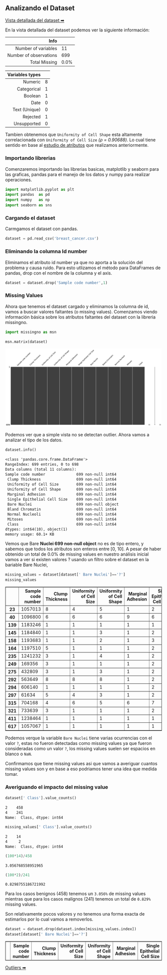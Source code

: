 ## Analizando el Dataset

[Vista detallada del dataset ➡](./docs/pf_overview.html)

En la vista detallada del dataset podemos ver la siguiente información:

|Info||
|-:|:-|
|Number of variables	|11|
|Number of observations|	699|
|Total Missing |	0.0%|


|Variables types| |
|-:|:-|
|Numeric	|8|
|Categorical|	1|
|Boolean|	1|
|Date 	|0|
|Text (Unique)|	0|
|Rejected|	1|
|Unsupported|	0|

Tambien obtenemos que `Uniformity of Cell Shape` esta altamente correlacionada con `Uniformity of Cell Size` _(ρ = 0.90688)_. Lo cual tiene sentido en base al [estudio de atributos](./3_attributes_text.md) que realizamos anteriormente.


### Importando librerias

Comenzaremos importando las librerias basicas, matplotlib y seaborn para las graficas, pandas para el manejo de los datos y numpy para realizar operaciones.


```python
import matplotlib.pyplot as plt
import pandas  as pd
import numpy   as np
import seaborn as sns
```

### Cargando el dataset

Carmgamos el dataset con pandas.


```python
dataset = pd.read_csv('breast_cancer.csv')
```

### Eliminando la columna Id number

Eliminamos el atributo id number ya que no aporta a la solución del problema y causa ruido. Para esto utlizamos el método para DataFrames de pandas, drop con el nombre de la columna y el axis.


```python
dataset = dataset.drop('Sample code number',1)
```

### Missing Values

Ahora que tenemos el dataset cargado y eliminamos la columna de id, vamos a buscar valores faltantes (o missing values). Comenzamos viendo información básica sobre los atributos faltantes del dataset con la libreria missingno.


```python
import missingno as msn
```


```python
msn.matrix(dataset)
```





![png](./img/output_7_1.png)


Podemos ver que a simple vista no se detectan outlier. Ahora vamos a analizar el tipo de los datos.


```python
dataset.info()
```

    <class 'pandas.core.frame.DataFrame'>
    RangeIndex: 699 entries, 0 to 698
    Data columns (total 11 columns):
    Sample code number              699 non-null int64
     Clump Thickness                699 non-null int64
     Uniformity of Cell Size        699 non-null int64
     Uniformity of Cell Shape       699 non-null int64
     Marginal Adhesion              699 non-null int64
     Single Epithelial Cell Size    699 non-null int64
     Bare Nuclei                    699 non-null object
     Bland Chromatin                699 non-null int64
     Normal Nucleoli                699 non-null int64
     Mitoses                        699 non-null int64
     Class                          699 non-null int64
    dtypes: int64(10), object(1)
    memory usage: 60.1+ KB
    

Vemos que Bare **Nuclei 699 non-null object** no es de tipo entero, y sabemos que todos los atributos son enteros entre [0, 10].
A pesar de haber obtenido un total de 0.0% de missing values en nuestro análisis inicial vamos a ver si existen valores ? usando un filtro sobre el dataset en la bariable Bare Nuclei,


```python
missing_values = dataset[dataset[' Bare Nuclei']=='?']
missing_values
```




<div>
<style scoped>
    .dataframe tbody tr th:only-of-type {
        vertical-align: middle;
    }

    .dataframe tbody tr th {
        vertical-align: top;
    }

    .dataframe thead th {
        text-align: right;
    }
</style>
<table border="1" class="dataframe">
  <thead>
    <tr style="text-align: right;">
      <th></th>
      <th>Sample code number</th>
      <th>Clump Thickness</th>
      <th>Uniformity of Cell Size</th>
      <th>Uniformity of Cell Shape</th>
      <th>Marginal Adhesion</th>
      <th>Single Epithelial Cell Size</th>
      <th>Bare Nuclei</th>
      <th>Bland Chromatin</th>
      <th>Normal Nucleoli</th>
      <th>Mitoses</th>
      <th>Class</th>
    </tr>
  </thead>
  <tbody>
    <tr>
      <th>23</th>
      <td>1057013</td>
      <td>8</td>
      <td>4</td>
      <td>5</td>
      <td>1</td>
      <td>2</td>
      <td>?</td>
      <td>7</td>
      <td>3</td>
      <td>1</td>
      <td>4</td>
    </tr>
    <tr>
      <th>40</th>
      <td>1096800</td>
      <td>6</td>
      <td>6</td>
      <td>6</td>
      <td>9</td>
      <td>6</td>
      <td>?</td>
      <td>7</td>
      <td>8</td>
      <td>1</td>
      <td>2</td>
    </tr>
    <tr>
      <th>139</th>
      <td>1183246</td>
      <td>1</td>
      <td>1</td>
      <td>1</td>
      <td>1</td>
      <td>1</td>
      <td>?</td>
      <td>2</td>
      <td>1</td>
      <td>1</td>
      <td>2</td>
    </tr>
    <tr>
      <th>145</th>
      <td>1184840</td>
      <td>1</td>
      <td>1</td>
      <td>3</td>
      <td>1</td>
      <td>2</td>
      <td>?</td>
      <td>2</td>
      <td>1</td>
      <td>1</td>
      <td>2</td>
    </tr>
    <tr>
      <th>158</th>
      <td>1193683</td>
      <td>1</td>
      <td>1</td>
      <td>2</td>
      <td>1</td>
      <td>3</td>
      <td>?</td>
      <td>1</td>
      <td>1</td>
      <td>1</td>
      <td>2</td>
    </tr>
    <tr>
      <th>164</th>
      <td>1197510</td>
      <td>5</td>
      <td>1</td>
      <td>1</td>
      <td>1</td>
      <td>2</td>
      <td>?</td>
      <td>3</td>
      <td>1</td>
      <td>1</td>
      <td>2</td>
    </tr>
    <tr>
      <th>235</th>
      <td>1241232</td>
      <td>3</td>
      <td>1</td>
      <td>4</td>
      <td>1</td>
      <td>2</td>
      <td>?</td>
      <td>3</td>
      <td>1</td>
      <td>1</td>
      <td>2</td>
    </tr>
    <tr>
      <th>249</th>
      <td>169356</td>
      <td>3</td>
      <td>1</td>
      <td>1</td>
      <td>1</td>
      <td>2</td>
      <td>?</td>
      <td>3</td>
      <td>1</td>
      <td>1</td>
      <td>2</td>
    </tr>
    <tr>
      <th>275</th>
      <td>432809</td>
      <td>3</td>
      <td>1</td>
      <td>3</td>
      <td>1</td>
      <td>2</td>
      <td>?</td>
      <td>2</td>
      <td>1</td>
      <td>1</td>
      <td>2</td>
    </tr>
    <tr>
      <th>292</th>
      <td>563649</td>
      <td>8</td>
      <td>8</td>
      <td>8</td>
      <td>1</td>
      <td>2</td>
      <td>?</td>
      <td>6</td>
      <td>10</td>
      <td>1</td>
      <td>4</td>
    </tr>
    <tr>
      <th>294</th>
      <td>606140</td>
      <td>1</td>
      <td>1</td>
      <td>1</td>
      <td>1</td>
      <td>2</td>
      <td>?</td>
      <td>2</td>
      <td>1</td>
      <td>1</td>
      <td>2</td>
    </tr>
    <tr>
      <th>297</th>
      <td>61634</td>
      <td>5</td>
      <td>4</td>
      <td>3</td>
      <td>1</td>
      <td>2</td>
      <td>?</td>
      <td>2</td>
      <td>3</td>
      <td>1</td>
      <td>2</td>
    </tr>
    <tr>
      <th>315</th>
      <td>704168</td>
      <td>4</td>
      <td>6</td>
      <td>5</td>
      <td>6</td>
      <td>7</td>
      <td>?</td>
      <td>4</td>
      <td>9</td>
      <td>1</td>
      <td>2</td>
    </tr>
    <tr>
      <th>321</th>
      <td>733639</td>
      <td>3</td>
      <td>1</td>
      <td>1</td>
      <td>1</td>
      <td>2</td>
      <td>?</td>
      <td>3</td>
      <td>1</td>
      <td>1</td>
      <td>2</td>
    </tr>
    <tr>
      <th>411</th>
      <td>1238464</td>
      <td>1</td>
      <td>1</td>
      <td>1</td>
      <td>1</td>
      <td>1</td>
      <td>?</td>
      <td>2</td>
      <td>1</td>
      <td>1</td>
      <td>2</td>
    </tr>
    <tr>
      <th>617</th>
      <td>1057067</td>
      <td>1</td>
      <td>1</td>
      <td>1</td>
      <td>1</td>
      <td>1</td>
      <td>?</td>
      <td>1</td>
      <td>1</td>
      <td>1</td>
      <td>2</td>
    </tr>
  </tbody>
</table>
</div>



Podemos verque la variable `Bare Nuclei` tiene varias ocurrencias con el valor `?`, estas no fueron detectadas como missing values ya que fueron consideradas como un valor `?`, los missing values suelen ser espacios en blanco o `NaN`.

Confirmamos que tiene missing values asi que vamos a averiguar cuantos missing values son y en base a eso podriamos tener una idea que medida tomar.

### Averiguando el impacto del missing value


```python
dataset[' Class'].value_counts()
```




    2    458
    4    241
    Name:  Class, dtype: int64




```python
missing_values[' Class'].value_counts()
```




    2    14
    4     2
    Name:  Class, dtype: int64




```python
(100*14)/458
```




    3.056768558951965




```python
(100*2)/241
```




    0.8298755186721992



Para los casos benignos (458) tenemos un `3.056%` de missing values mientras que para los casos malignos (241) tenemos un total de `0.829%` missing values.

Son relativamente pocos valores y no tenemos una forma exacta de estimarlos por lo cual vamos a removerlos.


```python
dataset = dataset.drop(dataset.index[missing_values.index])
dataset[dataset[' Bare Nuclei']=='?']
```




<div>
<style scoped>
    .dataframe tbody tr th:only-of-type {
        vertical-align: middle;
    }

    .dataframe tbody tr th {
        vertical-align: top;
    }

    .dataframe thead th {
        text-align: right;
    }
</style>
<table border="1" class="dataframe">
  <thead>
    <tr style="text-align: right;">
      <th></th>
      <th>Sample code number</th>
      <th>Clump Thickness</th>
      <th>Uniformity of Cell Size</th>
      <th>Uniformity of Cell Shape</th>
      <th>Marginal Adhesion</th>
      <th>Single Epithelial Cell Size</th>
      <th>Bare Nuclei</th>
      <th>Bland Chromatin</th>
      <th>Normal Nucleoli</th>
      <th>Mitoses</th>
      <th>Class</th>
    </tr>
  </thead>
  <tbody>
  </tbody>
</table>
</div>




[Outliers ➡](./5_outliers_code.md)